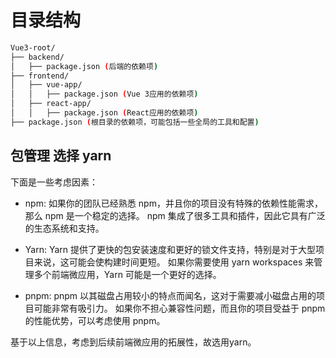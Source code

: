 # 目录结构

```bash
Vue3-root/
├── backend/
│   ├── package.json (后端的依赖项)
├── frontend/
│   ├── vue-app/
│   │   ├── package.json (Vue 3应用的依赖项)
│   ├── react-app/
│   │   ├── package.json (React应用的依赖项)
├── package.json (根目录的依赖项，可能包括一些全局的工具和配置)
```

## 包管理 选择 yarn

下面是一些考虑因素：

- npm:
如果你的团队已经熟悉 npm，并且你的项目没有特殊的依赖性能需求，那么 npm 是一个稳定的选择。
npm 集成了很多工具和插件，因此它具有广泛的生态系统和支持。

- Yarn:
Yarn 提供了更快的包安装速度和更好的锁文件支持，特别是对于大型项目来说，这可能会使构建时间更短。
如果你需要使用 yarn workspaces 来管理多个前端微应用，Yarn 可能是一个更好的选择。

- pnpm:
pnpm 以其磁盘占用较小的特点而闻名，这对于需要减小磁盘占用的项目可能非常有吸引力。
如果你不担心兼容性问题，而且你的项目受益于 pnpm 的性能优势，可以考虑使用 pnpm。

基于以上信息，考虑到后续前端微应用的拓展性，故选用yarn。
